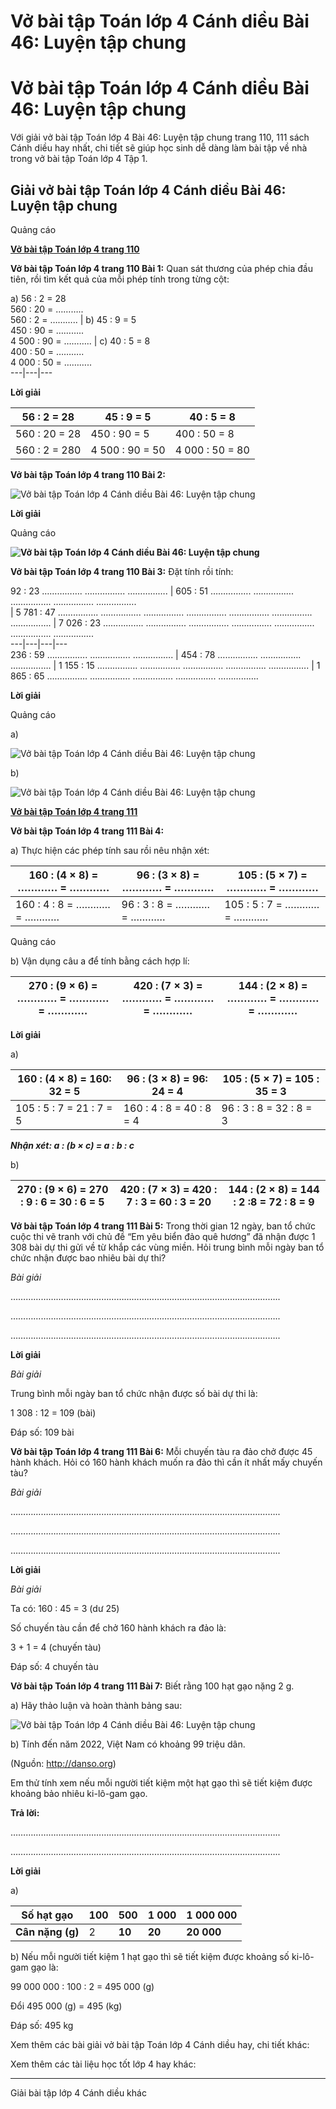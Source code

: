# Vở bài tập Toán lớp 4 Cánh diều Bài 46: Luyện tập chung

# Vở bài tập Toán lớp 4 Cánh diều Bài 46: Luyện tập chung

Với giải vở bài tập Toán lớp 4 Bài 46: Luyện tập chung trang 110, 111 sách Cánh diều hay nhất, chi tiết sẽ giúp học sinh dễ dàng làm bài tập về nhà trong vở bài tập Toán lớp 4 Tập 1.

## Giải vở bài tập Toán lớp 4 Cánh diều Bài 46: Luyện tập chung

Quảng cáo

[**Vở bài tập Toán lớp 4 trang 110**](https://vietjack.com/vbt-toan-4-cd/vbt-toan-lop-4-trang-110-canh-dieu.jsp)

**Vở bài tập Toán lớp 4 trang 110 Bài 1:** Quan sát thương của phép chia đầu tiên, rồi tìm kết quả của mỗi phép tính trong từng cột:

a) 56 : 2 = 28   
560 : 20 = ………..   
560 : 2 = ……….. |  b) 45 : 9 = 5   
450 : 90 = ………..   
4 500 : 90 = ……….. |  c) 40 : 5 = 8   
400 : 50 = ………..   
4 000 : 50 = ………..  
---|---|---  
  
**Lời giải**

56 : 2 = 28  | 45 : 9 = 5  | 40 : 5 = 8  
---|---|---  
560 : 20 = 28 | 450 : 90 = 5 | 400 : 50 = 8  
560 : 2 = 280 | 4 500 : 90 = 50 | 4 000 : 50 = 80  
  
**Vở bài tập Toán lớp 4 trang 110 Bài 2:**

![Vở bài tập Toán lớp 4 Cánh diều Bài 46: Luyện tập chung](https://vietjack.com/vbt-toan-4-cd/images/bai-46-luyen-tap-chung-187522.PNG)

**Lời giải**

Quảng cáo

**![Vở bài tập Toán lớp 4 Cánh diều Bài 46: Luyện tập chung](https://vietjack.com/vbt-toan-4-cd/images/bai-46-luyen-tap-chung-187523.PNG)**

**Vở bài tập Toán lớp 4 trang 110 Bài 3:** Đặt tính rồi tính:

92 : 23 ……………. ……………. ……………. |  605 : 51 ……………. ……………. ……………. ……………. …………….   
|  5 781 : 47 ……………. ……………. ……………. ……………. ……………. ……………. ……………. |  7 026 : 23 ……………. ……………. ……………. ……………. ……………. ……………. …………….  
---|---|---|---  
236 : 59 ……………. ……………. ……………. |  454 : 78 ……………. ……………. ……………. |  1 155 : 15 ……………. ……………. ……………. ……………. ……………. |  1 865 : 65 ……………. ……………. ……………. ……………. …………….  
  
**Lời giải**

Quảng cáo

a) 

![Vở bài tập Toán lớp 4 Cánh diều Bài 46: Luyện tập chung](https://vietjack.com/vbt-toan-4-cd/images/bai-46-luyen-tap-chung-187524.PNG)

b)

![Vở bài tập Toán lớp 4 Cánh diều Bài 46: Luyện tập chung](https://vietjack.com/vbt-toan-4-cd/images/bai-46-luyen-tap-chung-187525.PNG)

[**Vở bài tập Toán lớp 4 trang 111**](https://vietjack.com/vbt-toan-4-cd/vbt-toan-lop-4-trang-111-canh-dieu.jsp)

**Vở bài tập Toán lớp 4 trang 111 Bài 4:**

a) Thực hiện các phép tính sau rồi nêu nhận xét: 

160 : (4 × 8) = ………… = ………… |  96 : (3 × 8) = ………… = ………… |  105 : (5 × 7) = ………… = …………  
---|---|---  
160 : 4 : 8 = ………… = ………… |  96 : 3 : 8 = ………… = ………… |  105 : 5 : 7 = ………… = …………  
  
Quảng cáo

b) Vận dụng câu a để tính bằng cách hợp lí:

270 : (9 × 6) = ………… = ………… = ………… |  420 : (7 × 3) = ………… = ………… = ………… |  144 : (2 × 8) = ………… = ………… = …………  
---|---|---  
  
**Lời giải**

a)

160 : (4 × 8) = 160: 32 = 5 |  96 : (3 × 8) = 96: 24 = 4 |  105 : (5 × 7) = 105 : 35 = 3  
---|---|---  
105 : 5 : 7 = 21 : 7  = 5 |  160 : 4 : 8 = 40 : 8 = 4 |  96 : 3 : 8 = 32 : 8 = 3  
  
**_Nhận xét: a : (b × c) = a : b : c_**

b)

270 : (9 × 6) = 270 : 9 : 6 = 30 : 6 = 5 |  420 : (7 × 3) = 420 : 7 : 3 = 60 : 3 = 20  |  144 : (2 × 8) = 144 : 2 :8 = 72 : 8 = 9  
---|---|---  
  
**Vở bài tập Toán lớp 4 trang 111 Bài 5:** Trong thời gian 12 ngày, ban tổ chức cuộc thi vẽ tranh với chủ đề “Em yêu biển đảo quê hương” đã nhận được 1 308 bài dự thi gửi về từ khắp các vùng miền. Hỏi trung bình mỗi ngày ban tổ chức nhận được bao nhiêu bài dự thi?

_Bài giải_

……………………………………………………………………………………………..

……………………………………………………………………………………………..

……………………………………………………………………………………………..

**Lời giải**

_Bài giải_

Trung bình mỗi ngày ban tổ chức nhận được số bài dự thi là:

1 308 : 12 = 109 (bài)

Đáp số: 109 bài

**Vở bài tập Toán lớp 4 trang 111 Bài 6:** Mỗi chuyến tàu ra đảo chở được 45 hành khách. Hỏi có 160 hành khách muốn ra đảo thì cần ít nhất mấy chuyến tàu?

_Bài giải_

……………………………………………………………………………………………..

……………………………………………………………………………………………..

……………………………………………………………………………………………..

**Lời giải**

_Bài giải_

Ta có: 160 : 45 = 3 (dư 25)

Số chuyến tàu cần để chở 160 hành khách ra đảo là:

3 + 1 = 4 (chuyến tàu)

Đáp số: 4 chuyến tàu

**Vở bài tập Toán lớp 4 trang 111 Bài 7:** Biết rằng 100 hạt gạo nặng 2 g.

a) Hãy thảo luận và hoàn thành bảng sau:

![Vở bài tập Toán lớp 4 Cánh diều Bài 46: Luyện tập chung](https://vietjack.com/vbt-toan-4-cd/images/bai-46-luyen-tap-chung.PNG)

b) Tính đến năm 2022, Việt Nam có khoảng 99 triệu dân.

(Nguồn: http://danso.org)

Em thử tính xem nếu mỗi người tiết kiệm một hạt gạo thì sẽ tiết kiệm được khoảng bảo nhiêu ki-lô-gam gạo.

**Trả lời:**

…………………………………………………………………………………...………..

……………………………………………………………………………………………..

**Lời giải**

a)

**Số hạt gạo** | 100 | 500 | 1 000 | 1 000 000  
---|---|---|---|---  
**Cân nặng (g)** | 2 | **10** | **20** | **20 000**  
  
  


b) Nếu mỗi người tiết kiệm 1 hạt gạo thì sẽ tiết kiệm được khoảng số ki-lô-gam gạo là:

99 000 000 : 100 : 2 = 495 000 (g)

Đổi 495 000 (g) = 495 (kg)

Đáp số: 495 kg

Xem thêm các bài giải vở bài tập Toán lớp 4 Cánh diều hay, chi tiết khác:

Xem thêm các tài liệu học tốt lớp 4 hay khác:

* * *

Giải bài tập lớp 4 Cánh diều khác
